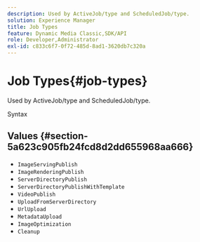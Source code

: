```yaml
---
description: Used by ActiveJob/type and ScheduledJob/type.
solution: Experience Manager
title: Job Types
feature: Dynamic Media Classic,SDK/API
role: Developer,Administrator
exl-id: c833c6f7-0f72-485d-8ad1-3620db7c320a
---
```

# Job Types{#job-types}

Used by ActiveJob/type and ScheduledJob/type.

 Syntax 

## Values {#section-5a623c905fb24fcd8d2dd655968aa666}

* `ImageServingPublish`
* `ImageRenderingPublish`
* `ServerDirectoryPublish`
* `ServerDirectoryPublishWithTemplate`
* `VideoPublish`
* `UploadFromServerDirectory`
* `UrlUpload`
* `MetadataUpload`
* `ImageOptimization`
* `Cleanup`
